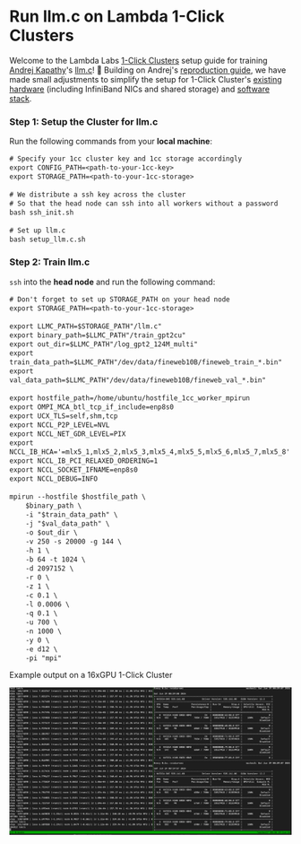 # Run llm.c on Lambda 1-Click Clusters

Welcome to the Lambda Labs [1-Click Clusters](https://lambdalabs.com/service/gpu-cloud/1-click-clusters) setup guide for training [Andrej Kapathy](https://twitter.com/karpathy)'s [llm.c](https://github.com/karpathy/llm.c)! 🚀 Building on Andrej's [reproduction guide](https://github.com/karpathy/llm.c/discussions/481), we have made small adjustments to simplify the setup for 1-Click Cluster's [existing hardware](https://lambdalabs.com/blog/introducing-lambda-1-click-clusters-a-new-way-to-train-large-ai-models) (including InfiniBand NICs and shared storage) and [software stack](https://lambdalabs.com/lambda-stack-deep-learning-software).


### Step 1: Setup the Cluster for llm.c  

Run the following commands from your __local machine__:
```
# Specify your 1cc cluster key and 1cc storage accordingly
export CONFIG_PATH=<path-to-your-1cc-key>
export STORAGE_PATH=<path-to-your-1cc-storage>

# We distribute a ssh key across the cluster
# So that the head node can ssh into all workers without a password
bash ssh_init.sh

# Set up llm.c
bash setup_llm.c.sh
```

### Step 2: Train llm.c

`ssh` into the __head node__ and run the following command:

```
# Don't forget to set up STORAGE_PATH on your head node
export STORAGE_PATH=<path-to-your-1cc-storage>

export LLMC_PATH=$STORAGE_PATH"/llm.c"
export binary_path=$LLMC_PATH"/train_gpt2cu"
export out_dir=$LLMC_PATH"/log_gpt2_124M_multi"
export train_data_path=$LLMC_PATH"/dev/data/fineweb10B/fineweb_train_*.bin"
export val_data_path=$LLMC_PATH"/dev/data/fineweb10B/fineweb_val_*.bin"

export hostfile_path=/home/ubuntu/hostfile_1cc_worker_mpirun
export OMPI_MCA_btl_tcp_if_include=enp8s0
export UCX_TLS=self,shm,tcp
export NCCL_P2P_LEVEL=NVL
export NCCL_NET_GDR_LEVEL=PIX
export NCCL_IB_HCA='=mlx5_1,mlx5_2,mlx5_3,mlx5_4,mlx5_5,mlx5_6,mlx5_7,mlx5_8'
export NCCL_IB_PCI_RELAXED_ORDERING=1
export NCCL_SOCKET_IFNAME=enp8s0
export NCCL_DEBUG=INFO

mpirun --hostfile $hostfile_path \
    $binary_path \
    -i "$train_data_path" \
    -j "$val_data_path" \
    -o $out_dir \
    -v 250 -s 20000 -g 144 \
    -h 1 \
    -b 64 -t 1024 \
    -d 2097152 \
    -r 0 \
    -z 1 \
    -c 0.1 \
    -l 0.0006 \
    -q 0.1 \
    -u 700 \
    -n 1000 \
    -y 0 \
    -e d12 \
    -pi "mpi"
```

Example output on a 16xGPU 1-Click Cluster

![llm.c on 1cc](llmc1cc.png)

